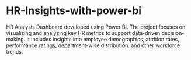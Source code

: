 # HR-Insights-with-power-bi
HR Analysis Dashboard developed using Power BI. The project focuses on visualizing and analyzing key HR metrics to support data-driven decision-making. It includes insights into employee demographics, attrition rates, performance ratings, department-wise distribution, and other workforce trends.
